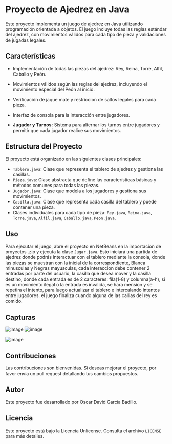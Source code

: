 # Proyecto de Ajedrez en Java

Este proyecto implementa un juego de ajedrez en Java utilizando programación orientada a objetos. El juego incluye todas las reglas estándar del ajedrez, con movimientos válidos para cada tipo de pieza y validaciones de jugadas legales.

## Características

- Implementación de todas las piezas del ajedrez: Rey, Reina, Torre, Alfil, Caballo y Peón.
- Movimientos válidos según las reglas del ajedrez, incluyendo el movimiento especial del Peón al inicio.
- Verificación de jaque mate y restriccion de saltos legales para cada pieza.
- Interfaz de consola para la interacción entre jugadores.

- **Jugador y Turnos:** Sistema para alternar los turnos entre jugadores y permitir que cada jugador realice sus movimientos.

## Estructura del Proyecto

El proyecto está organizado en las siguientes clases principales:

- `Tablero.java`: Clase que representa el tablero de ajedrez y gestiona las casillas.
- `Pieza.java`: Clase abstracta que define las características básicas y métodos comunes para todas las piezas.
- `Jugador.java`: Clase que modela a los jugadores y gestiona sus movimientos.
- `Casilla.java`: Clase que representa cada casilla del tablero y puede contener una pieza.
- Clases individuales para cada tipo de pieza: `Rey.java`, `Reina.java`, `Torre.java`, `Alfil.java`, `Caballo.java`, `Peon.java`.

## Uso

Para ejecutar el juego, abre el proyecto en NetBeans en la importacion de proyectos .zip y ejecuta la clase `Jugar.java`. Esto iniciará una partida de ajedrez donde podrás interactuar con el tablero mediante la consola, donde las piezas se muestran con la inicial de la correspondiente, Blanca minusculas y Negras mayusculas, cada interaccion debe contener 2 entradas por parte del usuario, la casilla que desea mover y la casilla destino, donde cada entrada es de 2 caracteres: fila(1-8) y columna(a-h), si es un movimiento ilegal o la entrada es invalida, se hara mension y se repetira el intento, para luego actualizar el tablero e intercalando intentos entre jugadores. el juego finaliza cuando alguna de las callias del rey es comido.

## Capturas

![image](https://github.com/KSSHOT/Ajedrez/assets/101493968/72120321-f97b-4948-9bca-9efdaa155020)
![image](https://github.com/KSSHOT/Ajedrez/assets/101493968/2352151b-036c-4e16-bc69-7e1c3ded65c6)

![image](https://github.com/KSSHOT/Ajedrez/assets/101493968/eafaeca5-4478-43e1-b716-81febcb342e2)


## Contribuciones

Las contribuciones son bienvenidas. Si deseas mejorar el proyecto, por favor envía un pull request detallando tus cambios propuestos.

## Autor

Este proyecto fue desarrollado por Oscar David García Badillo.

## Licencia

Este proyecto está bajo la Licencia Unlicense. Consulta el archivo `LICENSE` para más detalles.
